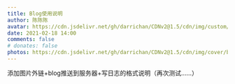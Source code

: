 ```yaml
---
title: Blog使用说明
author: 陈陈陈
avatar: https://cdn.jsdelivr.net/gh/darrichan/CDNv2@1.5/cdn/img/custom/avatar.png
date: 2021-02-18 14:00
comments: false
# donates: false
photos: https://cdn.jsdelivr.net/gh/darrichan/CDNv2@1.5/cdn/img/cover/bgc2.jpg
---
```

添加图片外链+blog推送到服务器+写日志的格式说明（再次测试……）
